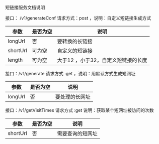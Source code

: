 短链接服务文档说明

接口： /v1/generateConf  请求方式：post ，说明：自定义短链接生成方式

| 参数     | 是否为空 | 说明                                |
| -------- | -------- | ----------------------------------- |
| longUrl  | 否       | 要转换的长链接                      |
| shortUrl | 可为空   | 自定义的短链接                      |
| length   | 可为空   | 大于12 ，小于32，自定义短链接的长度 |

接口：/v1/generate 请求方式 :get ，说明：用默认方式生成短网址

| 参数    | 是否为空 | 说明           |
| ------- | -------- | -------------- |
| longUrl | 否       | 要处理的长网址 |

接口：/v1/getVisitTimes 请求方式 :get 说明：获取某个短网址被访问的次数

| 参数     | 是否为空 | 说明             |
| -------- | -------- | ---------------- |
| shortUrl | 否       | 需要查询的短网址 |

